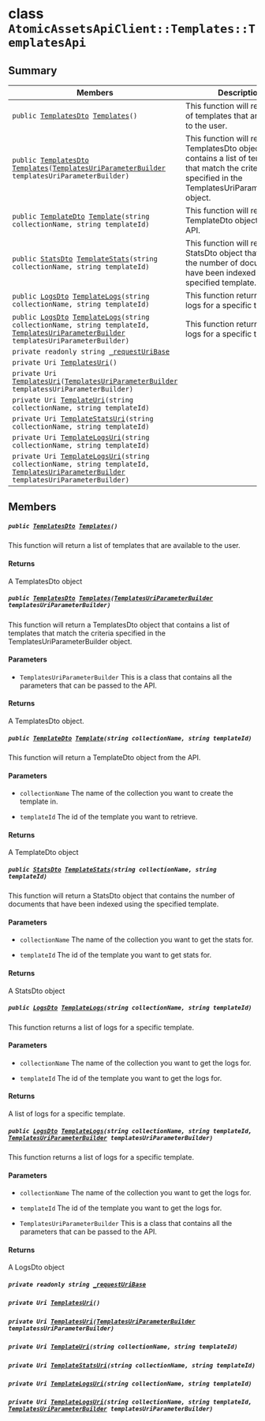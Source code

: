 # class `AtomicAssetsApiClient::Templates::TemplatesApi` 

## Summary

 Members                                | Descriptions                                
----------------------------------------|---------------------------------------------
`public `[`TemplatesDto`](.github/workflows/documentation/md/AtomicAssetsApiClient--Templates--TemplatesDto.md#class_atomic_assets_api_client_1_1_templates_1_1_templates_dto)` `[`Templates`](#class_atomic_assets_api_client_1_1_templates_1_1_templates_api_1a25e67d4b511a23a1b839ddda3f068270)`()` | This function will return a list of templates that are available to the user.
`public `[`TemplatesDto`](.github/workflows/documentation/md/AtomicAssetsApiClient--Templates--TemplatesDto.md#class_atomic_assets_api_client_1_1_templates_1_1_templates_dto)` `[`Templates`](#class_atomic_assets_api_client_1_1_templates_1_1_templates_api_1a8ea5c7db0240a2a35df4a5102fc54dc6)`(`[`TemplatesUriParameterBuilder`](.github/workflows/documentation/md/AtomicAssetsApiClient--Templates--TemplatesUriParameterBuilder.md#class_atomic_assets_api_client_1_1_templates_1_1_templates_uri_parameter_builder)` templatesUriParameterBuilder)` | This function will return a TemplatesDto object that contains a list of templates that match the criteria specified in the TemplatesUriParameterBuilder object.
`public `[`TemplateDto`](.github/workflows/documentation/md/AtomicAssetsApiClient--Templates--TemplateDto.md#class_atomic_assets_api_client_1_1_templates_1_1_template_dto)` `[`Template`](#class_atomic_assets_api_client_1_1_templates_1_1_templates_api_1a2407db816a9531d64ebb2a45e1baf94f)`(string collectionName, string templateId)` | This function will return a TemplateDto object from the API.
`public `[`StatsDto`](.github/workflows/documentation/md/AtomicAssetsApiClient--StatsDto.md#class_atomic_assets_api_client_1_1_stats_dto)` `[`TemplateStats`](#class_atomic_assets_api_client_1_1_templates_1_1_templates_api_1aae016864d3b9036a46fe974edda95bdb)`(string collectionName, string templateId)` | This function will return a StatsDto object that contains the number of documents that have been indexed using the specified template.
`public `[`LogsDto`](.github/workflows/documentation/md/AtomicAssetsApiClient--LogsDto.md#class_atomic_assets_api_client_1_1_logs_dto)` `[`TemplateLogs`](#class_atomic_assets_api_client_1_1_templates_1_1_templates_api_1aafe2d7ea95fef1f9e52b0542ab98da04)`(string collectionName, string templateId)` | This function returns a list of logs for a specific template.
`public `[`LogsDto`](.github/workflows/documentation/md/AtomicAssetsApiClient--LogsDto.md#class_atomic_assets_api_client_1_1_logs_dto)` `[`TemplateLogs`](#class_atomic_assets_api_client_1_1_templates_1_1_templates_api_1abfe898a4671b389c83d65ebb70439e4d)`(string collectionName, string templateId, `[`TemplatesUriParameterBuilder`](.github/workflows/documentation/md/AtomicAssetsApiClient--Templates--TemplatesUriParameterBuilder.md#class_atomic_assets_api_client_1_1_templates_1_1_templates_uri_parameter_builder)` templatesUriParameterBuilder)` | This function returns a list of logs for a specific template.
`private readonly string `[`_requestUriBase`](#class_atomic_assets_api_client_1_1_templates_1_1_templates_api_1a1854c4909a1013a684af16fb52e8a387) | 
`private Uri `[`TemplatesUri`](#class_atomic_assets_api_client_1_1_templates_1_1_templates_api_1a70668a91db02b5409d48e972387179ce)`()` | 
`private Uri `[`TemplatesUri`](#class_atomic_assets_api_client_1_1_templates_1_1_templates_api_1a3120a9b5fd6173bdc6e13bf34ddcd6d1)`(`[`TemplatesUriParameterBuilder`](.github/workflows/documentation/md/AtomicAssetsApiClient--Templates--TemplatesUriParameterBuilder.md#class_atomic_assets_api_client_1_1_templates_1_1_templates_uri_parameter_builder)` templatessUriParameterBuilder)` | 
`private Uri `[`TemplateUri`](#class_atomic_assets_api_client_1_1_templates_1_1_templates_api_1a495ebc65461d52505612c98c313f1326)`(string collectionName, string templateId)` | 
`private Uri `[`TemplateStatsUri`](#class_atomic_assets_api_client_1_1_templates_1_1_templates_api_1a5829798696aa9ecddd5e5f1c3e8ec1bc)`(string collectionName, string templateId)` | 
`private Uri `[`TemplateLogsUri`](#class_atomic_assets_api_client_1_1_templates_1_1_templates_api_1a689ae101f2c19a4f3947dbdd0ee964e7)`(string collectionName, string templateId)` | 
`private Uri `[`TemplateLogsUri`](#class_atomic_assets_api_client_1_1_templates_1_1_templates_api_1acdf94dbd49b55bf713e8087ab05c4daf)`(string collectionName, string templateId, `[`TemplatesUriParameterBuilder`](.github/workflows/documentation/md/AtomicAssetsApiClient--Templates--TemplatesUriParameterBuilder.md#class_atomic_assets_api_client_1_1_templates_1_1_templates_uri_parameter_builder)` templatesUriParameterBuilder)` | 

## Members

##### `public `[`TemplatesDto`](.github/workflows/documentation/md/AtomicAssetsApiClient--Templates--TemplatesDto.md#class_atomic_assets_api_client_1_1_templates_1_1_templates_dto)` `[`Templates`](#class_atomic_assets_api_client_1_1_templates_1_1_templates_api_1a25e67d4b511a23a1b839ddda3f068270)`()` 

This function will return a list of templates that are available to the user.

#### Returns
A TemplatesDto object

##### `public `[`TemplatesDto`](.github/workflows/documentation/md/AtomicAssetsApiClient--Templates--TemplatesDto.md#class_atomic_assets_api_client_1_1_templates_1_1_templates_dto)` `[`Templates`](#class_atomic_assets_api_client_1_1_templates_1_1_templates_api_1a8ea5c7db0240a2a35df4a5102fc54dc6)`(`[`TemplatesUriParameterBuilder`](.github/workflows/documentation/md/AtomicAssetsApiClient--Templates--TemplatesUriParameterBuilder.md#class_atomic_assets_api_client_1_1_templates_1_1_templates_uri_parameter_builder)` templatesUriParameterBuilder)` 

This function will return a TemplatesDto object that contains a list of templates that match the criteria specified in the TemplatesUriParameterBuilder object.

#### Parameters
* `TemplatesUriParameterBuilder` This is a class that contains all the parameters that can be passed to the API.

#### Returns
A TemplatesDto object.

##### `public `[`TemplateDto`](.github/workflows/documentation/md/AtomicAssetsApiClient--Templates--TemplateDto.md#class_atomic_assets_api_client_1_1_templates_1_1_template_dto)` `[`Template`](#class_atomic_assets_api_client_1_1_templates_1_1_templates_api_1a2407db816a9531d64ebb2a45e1baf94f)`(string collectionName, string templateId)` 

This function will return a TemplateDto object from the API.

#### Parameters
* `collectionName` The name of the collection you want to create the template in.

* `templateId` The id of the template you want to retrieve.

#### Returns
A TemplateDto object

##### `public `[`StatsDto`](.github/workflows/documentation/md/AtomicAssetsApiClient--StatsDto.md#class_atomic_assets_api_client_1_1_stats_dto)` `[`TemplateStats`](#class_atomic_assets_api_client_1_1_templates_1_1_templates_api_1aae016864d3b9036a46fe974edda95bdb)`(string collectionName, string templateId)` 

This function will return a StatsDto object that contains the number of documents that have been indexed using the specified template.

#### Parameters
* `collectionName` The name of the collection you want to get the stats for.

* `templateId` The id of the template you want to get stats for.

#### Returns
A StatsDto object

##### `public `[`LogsDto`](.github/workflows/documentation/md/AtomicAssetsApiClient--LogsDto.md#class_atomic_assets_api_client_1_1_logs_dto)` `[`TemplateLogs`](#class_atomic_assets_api_client_1_1_templates_1_1_templates_api_1aafe2d7ea95fef1f9e52b0542ab98da04)`(string collectionName, string templateId)` 

This function returns a list of logs for a specific template.

#### Parameters
* `collectionName` The name of the collection you want to get the logs for.

* `templateId` The id of the template you want to get the logs for.

#### Returns
A list of logs for a specific template.

##### `public `[`LogsDto`](.github/workflows/documentation/md/AtomicAssetsApiClient--LogsDto.md#class_atomic_assets_api_client_1_1_logs_dto)` `[`TemplateLogs`](#class_atomic_assets_api_client_1_1_templates_1_1_templates_api_1abfe898a4671b389c83d65ebb70439e4d)`(string collectionName, string templateId, `[`TemplatesUriParameterBuilder`](.github/workflows/documentation/md/AtomicAssetsApiClient--Templates--TemplatesUriParameterBuilder.md#class_atomic_assets_api_client_1_1_templates_1_1_templates_uri_parameter_builder)` templatesUriParameterBuilder)` 

This function returns a list of logs for a specific template.

#### Parameters
* `collectionName` The name of the collection you want to get the logs for.

* `templateId` The id of the template you want to get the logs for.

* `TemplatesUriParameterBuilder` This is a class that contains all the parameters that can be passed to the API.

#### Returns
A LogsDto object

##### `private readonly string `[`_requestUriBase`](#class_atomic_assets_api_client_1_1_templates_1_1_templates_api_1a1854c4909a1013a684af16fb52e8a387) 

##### `private Uri `[`TemplatesUri`](#class_atomic_assets_api_client_1_1_templates_1_1_templates_api_1a70668a91db02b5409d48e972387179ce)`()` 

##### `private Uri `[`TemplatesUri`](#class_atomic_assets_api_client_1_1_templates_1_1_templates_api_1a3120a9b5fd6173bdc6e13bf34ddcd6d1)`(`[`TemplatesUriParameterBuilder`](.github/workflows/documentation/md/AtomicAssetsApiClient--Templates--TemplatesUriParameterBuilder.md#class_atomic_assets_api_client_1_1_templates_1_1_templates_uri_parameter_builder)` templatessUriParameterBuilder)` 

##### `private Uri `[`TemplateUri`](#class_atomic_assets_api_client_1_1_templates_1_1_templates_api_1a495ebc65461d52505612c98c313f1326)`(string collectionName, string templateId)` 

##### `private Uri `[`TemplateStatsUri`](#class_atomic_assets_api_client_1_1_templates_1_1_templates_api_1a5829798696aa9ecddd5e5f1c3e8ec1bc)`(string collectionName, string templateId)` 

##### `private Uri `[`TemplateLogsUri`](#class_atomic_assets_api_client_1_1_templates_1_1_templates_api_1a689ae101f2c19a4f3947dbdd0ee964e7)`(string collectionName, string templateId)` 

##### `private Uri `[`TemplateLogsUri`](#class_atomic_assets_api_client_1_1_templates_1_1_templates_api_1acdf94dbd49b55bf713e8087ab05c4daf)`(string collectionName, string templateId, `[`TemplatesUriParameterBuilder`](.github/workflows/documentation/md/AtomicAssetsApiClient--Templates--TemplatesUriParameterBuilder.md#class_atomic_assets_api_client_1_1_templates_1_1_templates_uri_parameter_builder)` templatesUriParameterBuilder)` 

